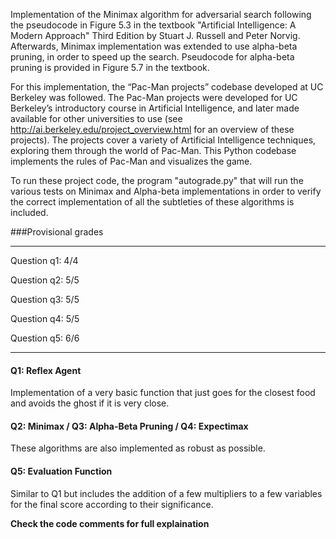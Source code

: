 Implementation of the Minimax algorithm for adversarial search following the pseudocode in Figure 5.3 in the textbook "Artificial Intelligence: A Modern Approach" Third Edition by Stuart J. Russell and Peter Norvig. Afterwards, Minimax implementation was extended to use alpha-beta pruning, in order to speed up the search. Pseudocode for alpha-beta pruning is provided in Figure 5.7 in the textbook.

For this implementation, the “Pac-Man projects” codebase developed at UC Berkeley was followed. The Pac-Man projects were developed for UC Berkeley’s introductory course in Artificial Intelligence, and later made available for other universities to use (see http://ai.berkeley.edu/project_overview.html for an overview of these projects). The projects cover a variety of Artificial Intelligence techniques, exploring them through the world of Pac-Man. This Python codebase implements the rules of Pac-Man and visualizes the game. 

To run these project code, the program "autograde.py" that will run the various tests on Minimax and Alpha-beta implementations in order to verify the correct implementation of all the subtleties of these algorithms is included.


###Provisional grades

-----------------
Question q1: 4/4

Question q2: 5/5

Question q3: 5/5

Question q4: 5/5

Question q5: 6/6

-----------------


#### Q1: Reflex Agent

Implementation of a very basic function that just goes for the closest food and avoids the ghost if it is very close.


#### Q2: Minimax / Q3: Alpha-Beta Pruning / Q4: Expectimax

These algorithms are also implemented as robust as possible.


#### Q5: Evaluation Function

Similar to Q1 but includes the addition of a few multipliers to a few variables for the final score according to their significance.

****Check the code comments for full explaination****
